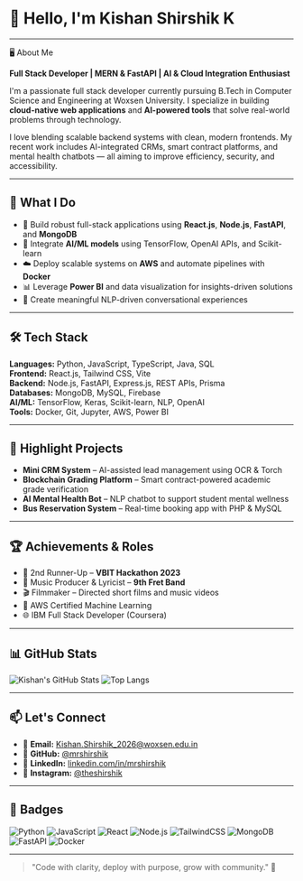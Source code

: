# 👋 Hello, I'm Kishan Shirshik K

---

🖥️ About Me

**Full Stack Developer | MERN & FastAPI | AI & Cloud Integration Enthusiast**

I'm a passionate full stack developer currently pursuing B.Tech in Computer Science and Engineering at Woxsen University. I specialize in building **cloud-native web applications** and **AI-powered tools** that solve real-world problems through technology.

I love blending scalable backend systems with clean, modern frontends. My recent work includes AI-integrated CRMs, smart contract platforms, and mental health chatbots — all aiming to improve efficiency, security, and accessibility.

---

## 💼 What I Do

- 🔗 Build robust full-stack applications using **React.js**, **Node.js**, **FastAPI**, and **MongoDB**
- 🤖 Integrate **AI/ML models** using TensorFlow, OpenAI APIs, and Scikit-learn
- ☁️ Deploy scalable systems on **AWS** and automate pipelines with **Docker**
- 📊 Leverage **Power BI** and data visualization for insights-driven solutions
- 💬 Create meaningful NLP-driven conversational experiences

---

## 🛠️ Tech Stack

**Languages:** Python, JavaScript, TypeScript, Java, SQL  
**Frontend:** React.js, Tailwind CSS, Vite  
**Backend:** Node.js, FastAPI, Express.js, REST APIs, Prisma  
**Databases:** MongoDB, MySQL, Firebase  
**AI/ML:** TensorFlow, Keras, Scikit-learn, NLP, OpenAI  
**Tools:** Docker, Git, Jupyter, AWS, Power BI

---

## 🚀 Highlight Projects

- **Mini CRM System** – AI-assisted lead management using OCR & Torch  
- **Blockchain Grading Platform** – Smart contract-powered academic grade verification  
- **AI Mental Health Bot** – NLP chatbot to support student mental wellness  
- **Bus Reservation System** – Real-time booking app with PHP & MySQL  

---

## 🏆 Achievements & Roles

- 🥉 2nd Runner-Up – **VBIT Hackathon 2023**  
- 🎸 Music Producer & Lyricist – **9th Fret Band**  
- 🎬 Filmmaker – Directed short films and music videos  
- 🧠 AWS Certified Machine Learning  
- 🌐 IBM Full Stack Developer (Coursera)

---

## 📊 GitHub Stats

![Kishan's GitHub Stats](https://github-readme-stats.vercel.app/api?username=mrshirshik&show_icons=true&theme=radical)
![Top Langs](https://github-readme-stats.vercel.app/api/top-langs/?username=mrshirshik&layout=compact&theme=radical)

---

## 📫 Let's Connect

- 📧 **Email:** Kishan.Shirshik_2026@woxsen.edu.in  
- 🔗 **GitHub:** [@mrshirshik](https://github.com/mrshirshik)  
- 💼 **LinkedIn:** [linkedin.com/in/mrshirshik](https://linkedin.com/in/mrshirshik)  
- 📸 **Instagram:** [@theshirshik](https://www.instagram.com/theshirshik)

---

## 🧠 Badges

![Python](https://img.shields.io/badge/-Python-3776AB?style=flat&logo=python&logoColor=white)
![JavaScript](https://img.shields.io/badge/-JavaScript-F7DF1E?style=flat&logo=javascript&logoColor=black)
![React](https://img.shields.io/badge/-React-20232A?style=flat&logo=react&logoColor=61DAFB)
![Node.js](https://img.shields.io/badge/-Node.js-339933?style=flat&logo=node.js&logoColor=white)
![TailwindCSS](https://img.shields.io/badge/-TailwindCSS-06B6D4?style=flat&logo=tailwindcss&logoColor=white)
![MongoDB](https://img.shields.io/badge/-MongoDB-47A248?style=flat&logo=mongodb&logoColor=white)
![FastAPI](https://img.shields.io/badge/-FastAPI-009688?style=flat&logo=fastapi&logoColor=white)
![Docker](https://img.shields.io/badge/-Docker-2496ED?style=flat&logo=docker&logoColor=white)

---

> "Code with clarity, deploy with purpose, grow with community." 🚀
